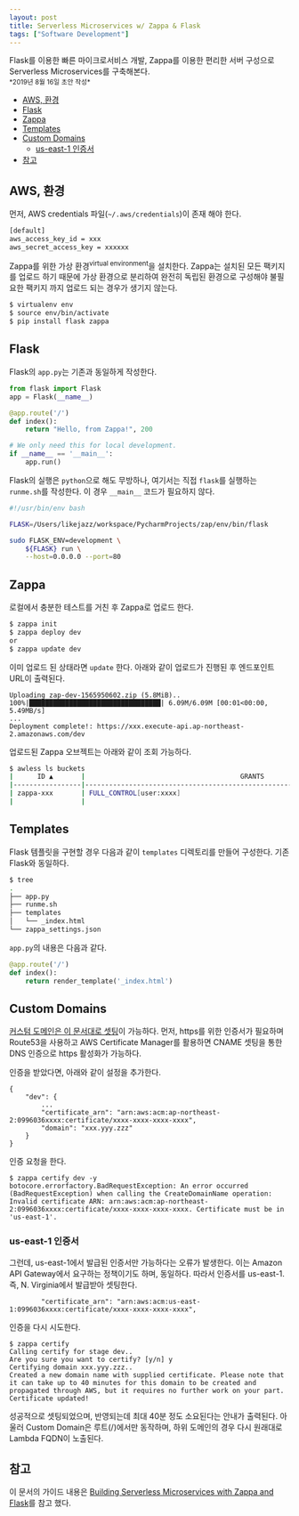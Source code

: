 ```yaml
---
layout: post
title: Serverless Microservices w/ Zappa & Flask
tags: ["Software Development"]
---
```


<div class="message">
Flask를 이용한 빠른 마이크로서비스 개발, Zappa를 이용한 편리한 서버 구성으로 Serverless Microservices를 구축해본다.
</div>

<small>
*2019년 8월 16일 초안 작성*  
</small>

<!-- TOC -->

- [AWS, 환경](#aws-환경)
- [Flask](#flask)
- [Zappa](#zappa)
- [Templates](#templates)
- [Custom Domains](#custom-domains)
    - [us-east-1 인증서](#us-east-1-인증서)
- [참고](#참고)

<!-- /TOC -->

## AWS, 환경
먼저, AWS credentials 파일(`~/.aws/credentials`)이 존재 해야 한다.

```bash
[default]
aws_access_key_id = xxx
aws_secret_access_key = xxxxxx
```

Zappa를 위한 가상 환경<sup>virtual environment</sup>을 설치한다. Zappa는 설치된 모든 팩키지를 업로드 하기 때문에 가상 환경으로 분리하여 완전히 독립된 환경으로 구성해야 불필요한 팩키지 까지 업로드 되는 경우가 생기지 않는다.

```bash
$ virtualenv env
$ source env/bin/activate
$ pip install flask zappa
```

## Flask
Flask의 `app.py`는 기존과 동일하게 작성한다.
```python
from flask import Flask
app = Flask(__name__)

@app.route('/')
def index():
    return "Hello, from Zappa!", 200

# We only need this for local development.
if __name__ == '__main__':
    app.run()
```

Flask의 실행은 `python`으로 해도 무방하나, 여기서는 직접 `flask`를 실행하는 `runme.sh`를 작성한다. 이 경우 `__main__` 코드가 필요하지 않다.
```bash
#!/usr/bin/env bash

FLASK=/Users/likejazz/workspace/PycharmProjects/zap/env/bin/flask

sudo FLASK_ENV=development \
    ${FLASK} run \
    --host=0.0.0.0 --port=80
```

## Zappa
로컬에서 충분한 테스트를 거친 후 Zappa로 업로드 한다.
```bash
$ zappa init
$ zappa deploy dev
or
$ zappa update dev
```

이미 업로드 된 상태라면 `update` 한다. 아래와 같이 업로드가 진행된 후 엔드포인트 URL이 출력된다.

```
Uploading zap-dev-1565950602.zip (5.8MiB)..
100%|█████████████████████████████████| 6.09M/6.09M [00:01<00:00, 5.49MB/s]
...
Deployment complete!: https://xxx.execute-api.ap-northeast-2.amazonaws.com/dev
```

업로드된 Zappa 오브젝트는 아래와 같이 조회 가능하다.
```bash
$ awless ls buckets
|      ID ▲       |                                       GRANTS            | CREATED |
|-----------------|---------------------------------------------------------|---------|
| zappa-xxx       | FULL_CONTROL[user:xxxx]                                 | 4 mins  |
|                 |                                                         |         |
```

## Templates
Flask 템플릿을 구현할 경우 다음과 같이 `templates` 디렉토리를 만들어 구성한다. 기존 Flask와 동일하다.
```bash
$ tree
.
├── app.py
├── runme.sh
├── templates
│   └── _index.html
└── zappa_settings.json
```

`app.py`의 내용은 다음과 같다.
```python
@app.route('/')
def index():
    return render_template('_index.html')
```

## Custom Domains
[커스텀 도메인은 이 문서대로 셋팅](https://romandc.com/zappa-django-guide/walk_domain/#using-the-built-in-zappa-commands)이 가능하다. 먼저, https를 위한 인증서가 필요하며 Route53을 사용하고 AWS Certificate Manager를 활용하면 CNAME 셋팅을 통한 DNS 인증으로 https 활성화가 가능하다.

인증을 받았다면, 아래와 같이 설정을 추가한다.
```
{
    "dev": {
        ...
        "certificate_arn": "arn:aws:acm:ap-northeast-2:0996036xxxx:certificate/xxxx-xxxx-xxxx-xxxx",
        "domain": "xxx.yyy.zzz"
    }
}
```

인증 요청을 한다.

```
$ zappa certify dev -y
botocore.errorfactory.BadRequestException: An error occurred (BadRequestException) when calling the CreateDomainName operation: Invalid certificate ARN: arn:aws:acm:ap-northeast-2:0996036xxxx:certificate/xxxx-xxxx-xxxx-xxxx. Certificate must be in 'us-east-1'.
```

### us-east-1 인증서
그런데, us-east-1에서 발급된 인증서만 가능하다는 오류가 발생한다. 이는 Amazon API Gateway에서 요구하는 정책이기도 하며, 동일하다. 따라서 인증서를 us-east-1. 즉, N. Virginia에서 발급받아 셋팅한다.

```
        "certificate_arn": "arn:aws:acm:us-east-1:0996036xxxx:certificate/xxxx-xxxx-xxxx-xxxx",
```

인증을 다시 시도한다.
```
$ zappa certify
Calling certify for stage dev..
Are you sure you want to certify? [y/n] y
Certifying domain xxx.yyy.zzz..
Created a new domain name with supplied certificate. Please note that it can take up to 40 minutes for this domain to be created and propagated through AWS, but it requires no further work on your part.
Certificate updated!
```

성공적으로 셋팅되었으며, 반영되는데 최대 40분 정도 소요된다는 안내가 출력된다. 아울러 Custom Domain은 루트(/)에서만 동작하며, 하위 도메인의 경우 다시 원래대로 Lambda FQDN이 노출된다.

## 참고

이 문서의 가이드 내용은 [Building Serverless Microservices with Zappa and Flask](https://www.gun.io/blog/serverless-microservices-with-zappa-and-flask)를 참고 했다.